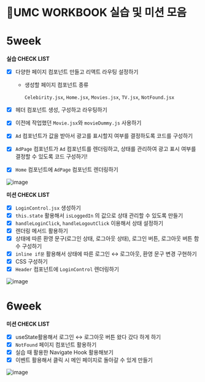 # 🍥UMC WORKBOOK 실습 및 미션 모음

# 5week
**실습 CHECK LIST**

- [x]  다양한 페이지 컴포넌트 만들고 리액트 라우팅 설정하기
    - 생성할 페이지 컴포넌트 종류
        
        `Celebirity.jsx`, `Home.jsx`, `Movies.jsx`, `TV.jsx`, `NotFound.jsx`
        
- [x]  헤더 컴포넌트 생성, 구성하고 라우팅하기
- [x]  이전에 작업했던 `Movie.jsx`와 `movieDummy.js` 사용하기
- [x]  `Ad` 컴포넌트가 값을 받아서 광고를 표시할지 여부를 결정하도록 코드를 구성하기
- [x]  `AdPage` 컴포넌트가 `Ad` 컴포넌트를 렌더링하고, 상태를 관리하여 광고 표시 여부를 결정할 수 있도록 코드 구성하기!
- [x]  `Home` 컴포넌트에 `AdPage` 컴포넌트 렌더링하기


![image](https://github.com/ji1won/UMC_workbook/assets/141638383/943f5a7f-1ff2-479c-b7b8-d5eb21e4b5c8)

**미션 CHECK LIST**

- [x]  `LoginControl.jsx` 생성하기
- [x]  `this.state` 활용해서 `isLoggedIn` 의 값으로 상태 관리할 수 있도록 만들기
- [x]  `handleLoginClick`, `handleLogoutClick` 이용해서 상태 설정하기
- [x]  렌더링 메서드 활용하기
- [x]  상태에 따른 환영 문구(로그인 상태, 로그아웃 상태), 로그인 버튼, 로그아웃 버튼 함수 구성하기
- [x]  `inline if문` 활용해서 상태에 따른 로그인 ↔ 로그아웃, 환영 문구 변경 구현하기
- [x]  CSS 구성하기
- [x]  `Header` 컴포넌트에 `LoginControl` 렌더링하기

![image](https://github.com/ji1won/UMC_workbook/assets/141638383/0b8fbf21-512b-4e37-9996-1dc62f8e17fb)

# 6week
**미션 CHECK LIST**

- [x]  useState활용해서 로그인 ↔ 로그아웃 버튼 왔다 갔다 하게 하기
- [x]  `NotFound` 페이지 컴포넌트 활용하기
- [x]  실습 때 활용한 Navigate Hook 활용해보기
- [x]  이벤트 활용해서 클릭 시 메인 페이지로 돌아갈 수 있게 만들기
      
![image](https://github.com/ji1won/UMC_workbook/assets/141638383/23166efb-ebf3-4623-83c6-e88467f3fae5)

